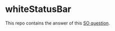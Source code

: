 # whiteStatusBar
This repo contains the answer of this [SO question](https://stackoverflow.com/questions/70545317/react-native-expo-how-to-hide-status-and-bar-make-component-take-that-place).
